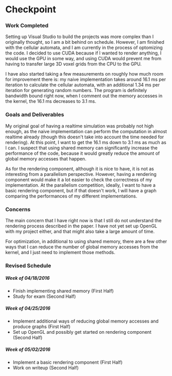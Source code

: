# Checkpoint

### Work Completed
Setting up Visual Studio to build the projects was more complex than I originally thought, so I am a bit behind on schedule. However, I am finished with the cellular automata, and I am currently in the process of optomizing the code. I decided to use CUDA because if I wanted to render anything, I would use the GPU in some way, and using CUDA would prevent me from having to transfer large 3D voxel grids from the CPU to the GPU.

I have also started taking a few measurements on roughly how much room for improvement there is: my naive implementation takes around 16.1 ms per iteration to calculate the cellular automata, with an additional 1.34 ms per iteration for generating random numbers. The program is definitely bandwidth bound right now, when I comment out the memory accesses in the kernel, the 16.1 ms decreases to 3.1 ms.

### Goals and Deliverables
My original goal of having a realtime simulation was probably not high enough, as the naive implementation can perform the computation in almost realtime already (though this doesn't take into account the time needed for rendering). At this point, I want to get the 16.1 ms down to 3.1 ms as much as I can. I suspect that using shared memory can significantly increase the performance of the code, because it would greatly reduce the amount of global memory accesses that happen.

As for the rendering component, although it is nice to have, it is not as interesting from a parallelism perspective. However, having a rendering component would make it a lot easier to check the correctness of my implementation. At the parallelism competition, ideally, I want to have a basic rendering component, but if that doesn't work, I will have a graph comparing the performances of my different implementations.

### Concerns
The main concern that I have right now is that I still do not understand the rendering process described in the paper. I have not yet set up OpenGL with my project either, and that might also take a large amount of time.

For optimization, in additional to using shared memory, there are a few other ways that I can reduce the number of global memory accesses from the kernel, and I just need to implement those methods.

### Revised Schedule
##### Week of 04/18/2016
- Finish implementing shared memory (First Half)
- Study for exam (Second Half)

##### Week of 04/25/2016
- Implement additional ways of reducing global memory accesses and produce graphs (First Half)
- Set up OpenGL and possibly get started on rendering component (Second Half)

##### Week of 05/02/2016
- Implement a basic rendering component (First Half)
- Work on writeup (Second Half)
